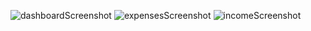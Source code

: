 ![dashboardScreenshot](https://github.com/user-attachments/assets/07202555-dcf8-4ecb-bc6c-b60b05ad91a7)
![expensesScreenshot](https://github.com/user-attachments/assets/ced33f80-0b5f-454c-b67f-22a685dee265)
![incomeScreenshot](https://github.com/user-attachments/assets/c7cb5e66-51e9-45ca-b4df-21872f99309d)
